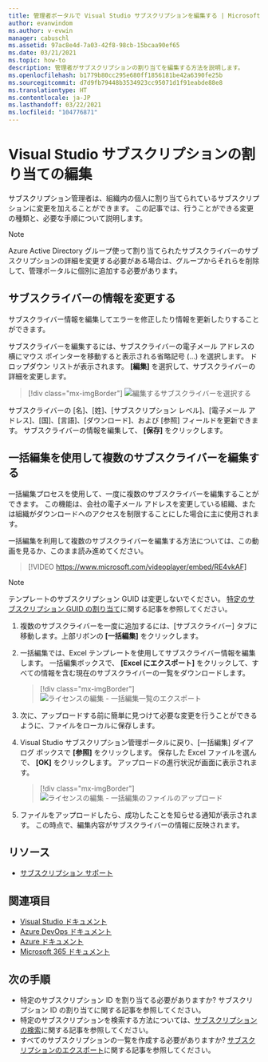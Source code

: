 ```yaml
---
title: 管理者ポータルで Visual Studio サブスクリプションを編集する | Microsoft Docs
author: evanwindom
ms.author: v-evwin
manager: cabuschl
ms.assetid: 97ac8e4d-7a03-42f8-98cb-15bcaa90ef65
ms.date: 03/21/2021
ms.topic: how-to
description: 管理者がサブスクリプションの割り当てを編集する方法を説明します。
ms.openlocfilehash: b1779b80cc295e680ff1856181be42a6390fe25b
ms.sourcegitcommit: d7d9fb79448b3534923cc95071d1f91eabde88e8
ms.translationtype: HT
ms.contentlocale: ja-JP
ms.lasthandoff: 03/22/2021
ms.locfileid: "104776871"
---
```

# <a name="edit-visual-studio-subscription-assignments"></a>Visual Studio サブスクリプションの割り当ての編集
サブスクリプション管理者は、組織内の個人に割り当てられているサブスクリプションに変更を加えることができます。  この記事では、行うことができる変更の種類と、必要な手順について説明します。

   > [!NOTE]
   > Azure Active Directory グループ使って割り当てられたサブスクライバーのサブスクリプションの詳細を変更する必要がある場合は、グループからそれらを削除して、管理ポータルに個別に追加する必要があります。  

## <a name="change-subscriber-information"></a>サブスクライバーの情報を変更する
サブスクライバー情報を編集してエラーを修正したり情報を更新したりすることができます。

サブスクライバーを編集するには、サブスクライバーの電子メール アドレスの横にマウス ポインターを移動すると表示される省略記号 (...) を選択します。 ドロップダウン リストが表示されます。  **[編集]** を選択して、サブスクライバーの詳細を変更します。 
> [!div class="mx-imgBorder"]
> ![編集するサブスクライバーを選択する](_img/edit-license/select-subscriber.png "省略記号をクリックし、[編集] を選択します。")

サブスクライバーの [名]、[姓]、[サブスクリプション レベル]、[電子メール アドレス]、[国]、[言語]、[ダウンロード]、および [参照] フィールドを更新できます。 サブスクライバーの情報を編集して、 **[保存]** をクリックします。

## <a name="edit-multiple-subscribers-using-bulk-edit"></a>一括編集を使用して複数のサブスクライバーを編集する

一括編集プロセスを使用して、一度に複数のサブスクライバーを編集することができます。 この機能は、会社の電子メール アドレスを変更している組織、または組織がダウンロードへのアクセスを制限することにした場合に主に使用されます。

一括編集を利用して複数のサブスクライバーを編集する方法については、この動画を見るか、このまま読み進めてください。 
<br>

> [!VIDEO https://www.microsoft.com/videoplayer/embed/RE4vkAF]

> [!NOTE]
> テンプレートのサブスクリプション GUID は変更しないでください。 [特定のサブスクリプション GUID の割り当て](assign-guid.md)に関する記事を参照してください。

1. 複数のサブスクライバーを一度に追加するには、[サブスクライバー] タブに移動します。上部リボンの **[一括編集]** をクリックします。

2. 一括編集では、Excel テンプレートを使用してサブスクライバー情報を編集します。 一括編集ボックスで、 **[Excel にエクスポート]** をクリックして、すべての情報を含む現在のサブスクライバーの一覧をダウンロードします。
   > [!div class="mx-imgBorder"]
   > ![ライセンスの編集 - 一括編集一覧のエクスポート](_img/edit-license/edit-license-bulk-edit-export.png "現在のサブスクリプションの一覧を作成するには、[Excel にエクスポート] をクリックします。")

3. 次に、アップロードする前に簡単に見つけて必要な変更を行うことができるように、ファイルをローカルに保存します。 

4. Visual Studio サブスクリプション管理ポータルに戻り、[一括編集] ダイアログ ボックスで **[参照]** をクリックします。 保存した Excel ファイルを選んで、 **[OK]** をクリックします。 アップロードの進行状況が画面に表示されます。
   > [!div class="mx-imgBorder"]
   > ![ライセンスの編集 - 一括編集のファイルのアップロード](_img/edit-license/edit-license-bulk-file-upload1.png "完成した Excel ファイルの場所を参照して選択し、[OK] をクリックします。")

5. ファイルをアップロードしたら、成功したことを知らせる通知が表示されます。 この時点で、編集内容がサブスクライバーの情報に反映されます。

## <a name="resources"></a>リソース
- [サブスクリプション サポート](https://aka.ms/vsadminhelp)

## <a name="see-also"></a>関連項目
- [Visual Studio ドキュメント](/visualstudio/)
- [Azure DevOps ドキュメント](/azure/devops/)
- [Azure ドキュメント](/azure/)
- [Microsoft 365 ドキュメント](/microsoft-365/)

## <a name="next-steps"></a>次の手順
- 特定のサブスクリプション ID を割り当てる必要がありますか? サブスクリプション ID の割り当てに関する記事を参照してください。 
- 特定のサブスクリプションを検索する方法については、[サブスクリプションの検索](search-license.md)に関する記事を参照してください。
- すべてのサブスクリプションの一覧を作成する必要がありますか?  [サブスクリプションのエクスポート](exporting-subscriptions.md)に関する記事を参照してください。